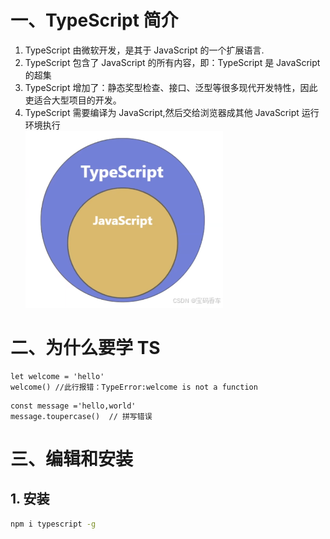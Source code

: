 # 一、TypeScript 简介

1. TypeScript 由微软开发，是其于 JavaScript 的一个扩展语言.
2. TypeScript 包含了 JavaScript 的所有内容，即：TypeScript 是 JavaScript 的超集
3. TypeScript 增加了：静态奖型检查、接口、泛型等很多现代开发特性，因此吏适合大型项目的开发。
4. TypeScript 需要编译为 JavaScript,然后交给浏览器成其他 JavaScript 运行环境执行  
   ![alt text](5289fddc2a104ad09191a504caa18ca2.png)

# 二、为什么要学 TS

```JS
let welcome = 'hello'
welcome() //此行报错：TypeError:welcome is not a function
```

```JS
const message ='hello,world'
message.toupercase()  // 拼写错误
```

# 三、编辑和安装

## 1. 安装

```bash
npm i typescript -g
```

